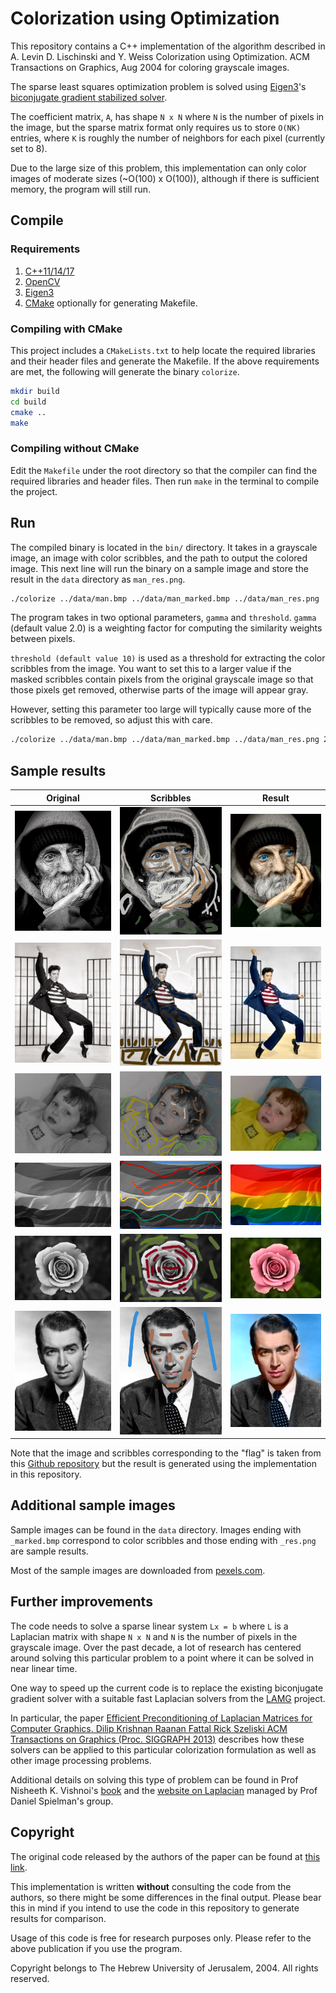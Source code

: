 # Colorization using Optimization

This repository contains a C++ implementation of the algorithm described in 
A. Levin D. Lischinski and Y. Weiss Colorization using Optimization. ACM Transactions on Graphics, Aug 2004
for coloring grayscale images.

The sparse least squares optimization problem is solved using [Eigen3](https://eigen.tuxfamily.org/)'s
[biconjugate gradient stabilized solver](https://eigen.tuxfamily.org/dox/classEigen_1_1BiCGSTAB.html).

The coefficient matrix, `A`, has shape `N x N` where `N` is the number of pixels in the image,
but the sparse matrix format only requires us to store `O(NK)` entries, where `K` is roughly the number of neighbors for each pixel (currently set to 8).

Due to the large size of this problem, this implementation can only color images of moderate sizes (~O(100) x O(100)), although if there is sufficient memory, the program will still run.

## Compile

### Requirements

1. [C++11/14/17](https://isocpp.org/)
1. [OpenCV](https://opencv.org/)
2. [Eigen3](https://eigen.tuxfamily.org/)
3. [CMake](https://cmake.org/) optionally for generating Makefile.

### Compiling with CMake

This project includes a `CMakeLists.txt` to help locate the required libraries and their header files and generate the Makefile. If the above requirements are met, the following will generate the binary `colorize`.

```bash
mkdir build
cd build
cmake ..
make
```

### Compiling without CMake

Edit the `Makefile` under the root directory so that the compiler can find the required libraries and header files. Then run `make` in the terminal to compile the project.

## Run

The compiled binary is located in the `bin/` directory.
It takes in a grayscale image, an image with color scribbles, and the path to output the colored image.
This next line will run the binary on a sample image and store the result in the `data` directory as `man_res.png`.

```bash
./colorize ../data/man.bmp ../data/man_marked.bmp ../data/man_res.png
```

The program takes in two optional parameters, `gamma` and `threshold`.
`gamma` (default value 2.0) is a weighting factor for computing the similarity weights between pixels.

`threshold (default value 10)` is used as a threshold for extracting the color scribbles from the image. 
You want to set this to a larger value if the masked scribbles contain pixels from the original grayscale image so that those pixels get removed, otherwise parts of the image will appear gray. 

However, setting this parameter too large will typically cause more of the scribbles to be removed, so adjust this with care.


```bash
./colorize ../data/man.bmp ../data/man_marked.bmp ../data/man_res.png 2.0 10
```

## Sample results

Original                       | Scribbles                              | Result                          
:-------------:                | :-------------:                        | :-----:                         
![Original](data/man.bmp)      | ![Scribbles](data/man_marked.bmp)      | ![Result](data/man_res.png)     
![Original](data/casual.bmp)   | ![Scribbles](data/casual_marked.bmp)   | ![Result](data/casual_res.png)  
![Original](data/example.bmp)  | ![Scribbles](data/example_marked.bmp)  | ![Result](data/example_res.png) 
![Original](data/example3.bmp) | ![Scribbles](data/example3_marked.bmp) | ![Result](data/example3_res.png)
![Original](data/flower.bmp)   | ![Scribbles](data/flower_marked.bmp)   | ![Result](data/flower_res.png)  
![Original](data/actor.bmp)   | ![Scribbles](data/actor_marked.bmp)   | ![Result](data/actor_res.png)  

Note that the image and scribbles corresponding to the "flag" is taken from this [Github repository](https://github.com/geap/Colorization) but the result is generated using the implementation in this repository.

## Additional sample images

Sample images can be found in the `data` directory. 
Images ending with `_marked.bmp` correspond to color scribbles
and those ending with `_res.png` are sample results.

Most of the sample images are downloaded from [pexels.com](https://www.pexels.com/search/black-and-white/).

## Further improvements

The code needs to solve a sparse linear system `Lx = b` where `L` is a Laplacian matrix with shape `N x N` and `N` is the number of pixels in the grayscale image.
Over the past decade, a lot of research has centered around solving this particular problem to a point where 
it can be solved in near linear time.

One way to speed up the current code is to replace the existing biconjugate gradient solver with a suitable  fast Laplacian solvers from the [LAMG](https://code.google.com/archive/p/lamg/) project.

In particular, the paper 
[Efficient Preconditioning of Laplacian Matrices for Computer Graphics. Dilip Krishnan Raanan Fattal Rick Szeliski ACM Transactions on Graphics (Proc. SIGGRAPH 2013)](https://www.microsoft.com/en-us/research/publication/efficient-preconditioning-of-laplacian-matrices-for-computer-graphics/) describes how these solvers can be applied to this particular colorization formulation as well as other image processing problems.

Additional details on solving this type of problem can be found in Prof Nisheeth K. Vishnoi's [book](https://theory.epfl.ch/vishnoi/Lxb-Web.pdf) and the [website on Laplacian](https://sites.google.com/a/yale.edu/laplacian/) managed by Prof Daniel Spielman's group.

## Copyright

The original code released by the authors of the paper can be found at [this link](https://www.cs.huji.ac.il/~yweiss/Colorization/).

This implementation is written **without** consulting the code from the authors, so there might be some differences in the final output. Please bear this in mind if you intend to use the code in this repository to generate results for comparison.

Usage of this code is free for research purposes only. Please refer to the above publication if you use the program.

Copyright belongs to The Hebrew University of Jerusalem, 2004. All rights reserved.
